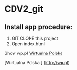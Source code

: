 # CDV2_git

## Install app procedure:
1. GIT CLONE this project
2. Open index.html

Show wp.pl
[Wirtualna Polska ](http://www.wp.pl)

[Wirtualna Polska ] (http://wp.pl)

